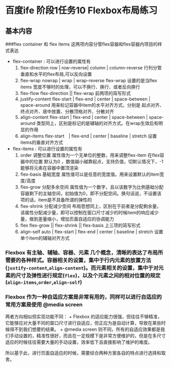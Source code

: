 # 百度ife 阶段1任务10 Flexbox布局练习

## 基本内容

###flex container 和 flex items
这两项内容分管flex容器和flex容器内项目的样式表达

+ flex-container : 可以进行设置的属性有
	1. flex-direction
		row | row-reverse| column | column-reverse
		行列分管垂直和水平的flex布局,可以反向设置
	2. flex-wrap
		nowrap | wrap | wrap-reverse
		flex-wrap 设置的是当flex items 宽度不够时的处理，可以不换行、换行、或者反向换行
	3. flex-flow
		flex-direction || flex-wrap
		前两项的简写形式
	4. justify-content
		flex-start | flex-end | center | space-between | space-around
		用来标记容器中item的水平对齐方式，分别是 起点对齐、终点对齐、居中放置、分散顶格对齐、分散对齐
	5. align-content
		flex-start | flex-end | center | space-between | space-around
		类型同上，区别是标记的是辅轴的对齐方式。在wrap生效后有明显的作用
	6. align-items
		flex-start　| flex-end | center | baseline | stretch
		设置items的垂直对齐方式
+ flex-items : 可以进行设置的属性有
	1. order 调整位置
		<interger>
		属性值为一个无单位的整数，用来调整flex-item 在flex容器中的位置 默认为0 ，数值越小越靠起点，支持负值，切默认情况下，-1能够将元素在容器中置顶渲染
	2. flex-basis 基础宽度
		<width>
		属性值可以是任意的宽度值。用来设置默认的item宽度/高度
	3. flex-grow 分配多余空间
		<number>
		属性值为一个数字，且以该数字为比例基础分配容器剩下的主轴空间，初始值为0，即不分配空间。换句话说，不设置该项的话，item是不具备所谓的弹性的
	4. flex-shrink 分配减少空间
		<number>
		布局思想同上，区别在于前者是分配剩余量，该属性分配减少量，即可以控制在窗口尺寸减少的时候item的响应减少量，做到差量缩小，增加页面自适应的协调能力
	5. flex
		flex-grow || flex-shrink || flex-basis
		上三项的简写形式
	6. align-self
		auto | flex-start | flex-end | center | baseline | stretch
		设置单个item的辅轴对齐方式

### Flexbox 有主轴、辅轴、容器、元素 几个概念，清晰的表达了布局所需要的各种样式。容器相关的设置，集中于行内元素的放置方法(`justify-content`,`align-content`)。而元素相关的设置，集中于对元素的尺寸及弹性进行规定(`flex`)，以及个元素之间的相对位置的规定(`align-items`,`order`,`align-self`)

### Flexbox 作为一种自适应方案是非常有用的，同样可以进行自适应的常用方案是使用 @media screen

两者方向相似但实现功能不同：
	+ Flexbox 的适应能力很强，但往往不够精准，它能够应对大量不同的窗口尺寸进行自适应，但正应为是自动计算，导致在某些时候得不到我们想要的结果。
	+ @media screen 则不同，所有的自适应效果都是我们手动设置的，精准性很好，而且在一定规模下是非常方便维护的，但是在多尺寸适应的时候往往需要大量的手动设置，效率低下且直接影响了维护的难度。

所以基于此，进行页面自适应的时候，需要综合两种方案各自的特点进行选择和取舍。